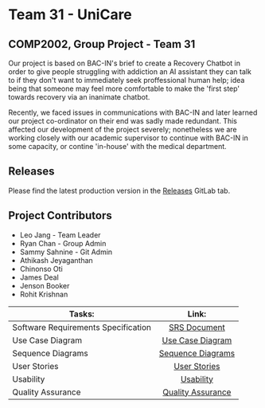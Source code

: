 # Team 31 - UniCare
## COMP2002, Group Project - Team 31

Our project is based on BAC-IN's brief to create a Recovery Chatbot in order to give people struggling with addiction an AI assistant they can talk to if they don't want to immediately seek proffessional human help; idea being that someone may feel more comfortable to make the 'first step' towards recovery via an inanimate chatbot.

Recently, we faced issues in communications with BAC-IN and later learned our project co-ordinator on their end was sadly made redundant. This affected our development of the project severely; nonetheless we are working closely with our academic supervisor to continue with BAC-IN in some capacity, or contine 'in-house' with the medical department.

## Releases

Please find the latest production version in the [Releases](https://projects.cs.nott.ac.uk/comp2002/2024-2025/team31_project/-/releases) GitLab tab.

## Project Contributors

- Leo Jang - Team Leader
- Ryan Chan - Group Admin
- Sammy Sahnine - Git Admin
- Athikash Jeyaganthan​
- Chinonso Oti
- James Deal
- Jenson Booker
- Rohit Krishnan​

|Tasks:      |Link:          |
| ------------- |:-------------:|
|Software Requirements Specification| [SRS Document](docs/ReqSpec/Requirements.md)|
|Use Case Diagram| [Use Case Diagram](docs/ReqSpec/UseCase.md) |
|Sequence Diagrams| [Sequence Diagrams](docs/ReqSpec/Sequence.md) |
|User Stories|[User Stories](docs/ReqSpec/UserStories.md)|
|Usability |[Usability](docs/Usability/usability.md)|
|Quality Assurance| [Quality Assurance](docs/Quality/QualityAssurance.md)|
